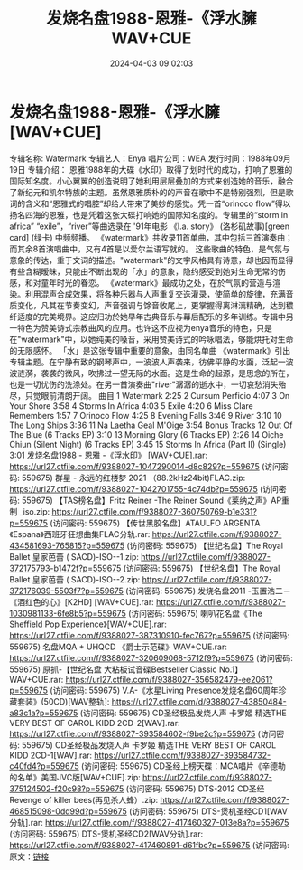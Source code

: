 ﻿---
title: 发烧名盘1988-恩雅-《浮水臃WAV+CUE
date: 2024-04-03 09:02:03
categories: 试音碟、非卖品、发烧碟
tags: 纯音雅乐
---
# 发烧名盘1988-恩雅-《浮水臃[WAV+CUE]

专辑名称: Watermark
专辑艺人：Enya
唱片公司：WEA
发行时间：1988年09月19日
专辑介绍：
恩雅1988年的大碟《水印》取得了划时代的成功，打响了恩雅的国际知名度。小心翼翼的创造说明了她利用层层叠加的方式来创造她的音乐，融合了新纪元和凯尔特族的主题。虽然恩雅质朴的的声音在歌中不是特别强烈，但是歌词的含义和“恩雅式的唱腔”却给人带来了美妙的感觉。凭一首“orinoco
flow”得以扬名四海的恩雅，也是凭着这张大碟打响她的国际知名度的。专辑里的“storm in africa”
“exile”，“river”等曲选录在 '91年电影 《l.a. story》 (洛杉矶故事)[green card] (绿卡)
中频频播。
《watermark》共收录11首单曲，其中包括三首演奏曲；而其余8首演唱曲中，又有4首是以爱尔兰语写就的。
这些歌曲的特色，是气氛与意象的传达，重于文词的描述。"watermark"的文字风格具有诗意，却也因而显得有些含糊暧昧，只能由不断出现的「水」的意象，隐约感受到她对生命无常的伤感，和对童年时光的眷恋。
《watermark》最成功之处，在於气氛的营造与渲染。利用混声合成效果，将各种乐器与人声重复交迭灌录，使简单的旋律，充满音质变化，凡其在节奏变幻，声音强调与馀音收尾上，更掌握得离淋漓精确，达到穠纤适度的完美境界。这应归功於她早年古典音乐与幕后配乐的多年训练。专辑中另一特色为赞美诗式宗教曲风的应用。也许这不应视为enya音乐的特色，只是在"watermark"中，以她纯美的嗓音，采用赞美诗式的吟咏唱法，够能烘托对生命的无限感怀。
「水」是这张专辑中重要的意象，由同名单曲
《watermark》引出专辑主题。在宁静有致的钢琴声中，一波波人声袭来，彷佛平静的水面，泛起一波波涟漪，袭袭的微风，吹拂过一望无际的水面。这是生命的起源，是思念的所在，也是一切忧伤的洗涤处。在另一首演奏曲"river"潺潺的逝水中，一切哀愁消失殆尽，只觉眼前清朗开阔。
曲目
1 Watermark 2:25
2 Cursum Perficio 4:07
3 On Your Shore 3:58
4 Storms In Africa 4:03
5 Exile 4:20
6 Miss Clare Remembers 1:57
7 Orinoco Flow 4:25
8 Evening Falls 3:46
9 River 3:10
10 The Long Ships 3:36
11 Na Laetha Geal M'Oige 3:54
Bonus Tracks
12 Out Of The Blue (6 Tracks EP) 3:10
13 Morning Glory (6 Tracks EP) 2:26
14 Oiche Chiun (Silent Night) (6 Tracks EP) 3:45
15 Storms In Africa (Part II) (Single) 3:01
发烧名盘1988 - 恩雅 -《浮水印》 [WAV+CUE].rar: https://url27.ctfile.com/f/9388027-1047290014-d8c829?p=559675
(访问密码: 559675)
群星 - 永远的红楼梦 2021 （88.2kHz24bit)FLAC.zip: https://url27.ctfile.com/f/9388027-1042701755-4c74db?p=559675
(访问密码: 559675)
【TAS榜名盘】Fritz Reiner -The Reiner Sound《莱纳之声》AP重制 _iso.zip:
https://url27.ctfile.com/f/9388027-360750769-b1e331?p=559675
(访问密码: 559675)
【传世黑胶名盘】ATAULFO ARGENTA《Espana》西班牙狂想曲集FLAC分轨.rar: https://url27.ctfile.com/f/9388027-434581693-765815?p=559675
(访问密码: 559675)
【世纪名盘】The Royal Ballet 皇家芭蕾 ( SACD)-ISO--1.zip: https://url27.ctfile.com/f/9388027-372175793-b1472f?p=559675
(访问密码: 559675)
【世纪名盘】The Royal Ballet 皇家芭蕾 ( SACD)-ISO--2.zip: https://url27.ctfile.com/f/9388027-372176039-5503f7?p=559675
(访问密码: 559675)
发烧名盘2011 -玉置浩二－《酒红色的心》[K2HD] [WAV+CUE].rar: https://url27.ctfile.com/f/9388027-1030981133-6fe8b5?p=559675
(访问密码: 559675)
喇叭花名盘《The Sheffield Pop Experience》[WAV+CUE].rar: https://url27.ctfile.com/f/9388027-387310910-fec767?p=559675
(访问密码: 559675)
名盘MQA + UHQCD 《爵士示范碟》WAV+CUE.rar: https://url27.ctfile.com/f/9388027-320609068-5712f9?p=559675
(访问密码: 559675)
原抓-【世纪名盘 大粘板试音碟Bestseller Classic No.1】WAV+CUE.rar: https://url27.ctfile.com/f/9388027-356582479-ee2061?p=559675
(访问密码: 559675)
V.A-《水星Living Presence发烧名盘60周年珍藏套装》(50CD)[WAV整轨]: https://url27.ctfile.com/d/9388027-43850484-a83c1a?p=559675
(访问密码: 559675)
CD圣经极品发烧人声 卡罗姬 精选THE VERY BEST OF CAROL KIDD 2CD-2[WAV].rar:
https://url27.ctfile.com/f/9388027-393584602-f9be2c?p=559675
(访问密码: 559675)
CD圣经极品发烧人声 卡罗姬 精选THE VERY BEST OF CAROL KIDD 2CD-1[WAV].rar:
https://url27.ctfile.com/f/9388027-393584732-c40fd4?p=559675
(访问密码: 559675)
CD圣经上榜天碟：MCA唱片《辛德勒的名单》美国JVC版[WAV+CUE].zip: https://url27.ctfile.com/f/9388027-375124502-f20c98?p=559675
(访问密码: 559675)
DTS-2012 CD圣经 Revenge of killer bees(再见杀人蜂）.zip: https://url27.ctfile.com/f/9388027-468515098-0dd99d?p=559675
(访问密码: 559675)
DTS-煲机圣经CD1[WAV分轨].rar: https://url27.ctfile.com/f/9388027-417460327-013e8a?p=559675
(访问密码: 559675)
DTS-煲机圣经CD2[WAV分轨].rar: https://url27.ctfile.com/f/9388027-417460891-d61fbc?p=559675
(访问密码:
原文：[链接](https://blog.sina.com.cn/s/blog_1647c7e76010314z3.html)